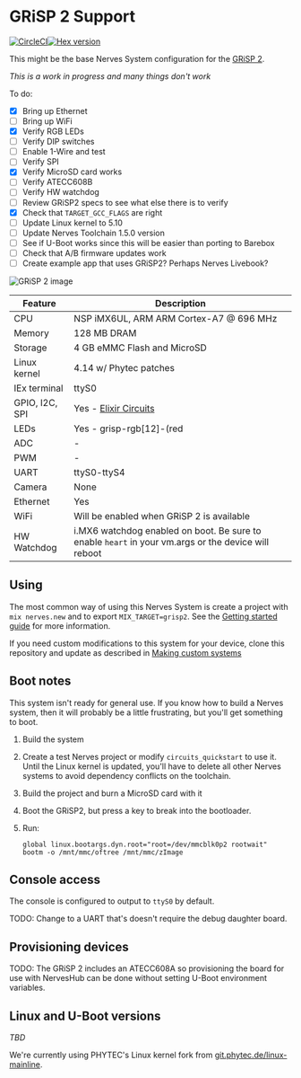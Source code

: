 # GRiSP 2 Support

[![CircleCI](https://circleci.com/gh/fhunleth/nerves_system_grisp2.svg?style=svg)](https://circleci.com/gh/fhunleth/nerves_system_grisp2)[![Hex version](https://img.shields.io/hexpm/v/nerves_system_grisp2.svg "Hex version")](https://hex.pm/packages/nerves_system_grisp2)

This might be the base Nerves System configuration for the [GRiSP
2](http://grisp.org/).

*This is a work in progress and many things don't work*

To do:

- [x] Bring up Ethernet
- [ ] Bring up WiFi
- [x] Verify RGB LEDs
- [ ] Verify DIP switches
- [ ] Enable 1-Wire and test
- [ ] Verify SPI
- [x] Verify MicroSD card works
- [ ] Verify ATECC608B
- [ ] Verify HW watchdog
- [ ] Review GRiSP2 specs to see what else there is to verify
- [x] Check that `TARGET_GCC_FLAGS` are right
- [ ] Update Linux kernel to 5.10
- [ ] Update Nerves Toolchain 1.5.0 version
- [ ] See if U-Boot works since this will be easier than porting to Barebox
- [ ] Check that A/B firmware updates work
- [ ] Create example app that uses GRiSP2? Perhaps Nerves Livebook?

![GRiSP 2 image](assets/images/grisp2.jpg)

| Feature              | Description                     |
| -------------------- | ------------------------------- |
| CPU                  | NSP iMX6UL, ARM ARM Cortex-A7 @ 696 MHz |
| Memory               | 128 MB DRAM                     |
| Storage              | 4 GB eMMC Flash and MicroSD     |
| Linux kernel         | 4.14 w/ Phytec patches          |
| IEx terminal         | ttyS0                           |
| GPIO, I2C, SPI       | Yes - [Elixir Circuits](https://github.com/elixir-circuits) |
| LEDs                 | Yes - grisp-rgb[12]-(red|blue|green) via `sys/class/leds` |
| ADC                  | -                               |
| PWM                  | -                               |
| UART                 | ttyS0-ttyS4                     |
| Camera               | None                            |
| Ethernet             | Yes                             |
| WiFi                 | Will be enabled when GRiSP 2 is available  |
| HW Watchdog          | i.MX6 watchdog enabled on boot. Be sure to enable `heart` in your vm.args or the device will reboot |

## Using

The most common way of using this Nerves System is create a project with `mix
nerves.new` and to export `MIX_TARGET=grisp2`. See the [Getting started
guide](https://hexdocs.pm/nerves/getting-started.html#creating-a-new-nerves-app)
for more information.

If you need custom modifications to this system for your device, clone this
repository and update as described in [Making custom
systems](https://hexdocs.pm/nerves/systems.html#customizing-your-own-nerves-system)

## Boot notes

This system isn't ready for general use. If you know how to build a Nerves
system, then it will probably be a little frustrating, but you'll get something
to boot.

1. Build the system
2. Create a test Nerves project or modify `circuits_quickstart` to use it. Until
   the Linux kernel is updated, you'll have to delete all other Nerves systems
   to avoid dependency conflicts on the toolchain.
3. Build the project and burn a MicroSD card with it
4. Boot the GRiSP2, but press a key to break into the bootloader.
5. Run:

    ```
    global linux.bootargs.dyn.root="root=/dev/mmcblk0p2 rootwait"
    bootm -o /mnt/mmc/oftree /mnt/mmc/zImage
    ```

## Console access

The console is configured to output to `ttyS0` by default.

TODO: Change to a UART that's doesn't require the debug daughter board.

## Provisioning devices

TODO: The GRiSP 2 includes an ATECC608A so provisioning the board for use with
NervesHub can be done without setting U-Boot environment variables.

## Linux and U-Boot versions

*TBD*

We're currently using PHYTEC's Linux kernel fork from
[git.phytec.de/linux-mainline](git://git.phytec.de/linux-mainline).
